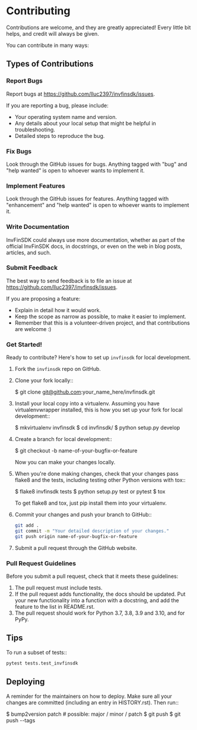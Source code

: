 # Contributing

Contributions are welcome, and they are greatly appreciated! Every little bit
helps, and credit will always be given.

You can contribute in many ways:


## Types of Contributions

### Report Bugs

Report bugs at https://github.com/lluc2397/invfinsdk/issues.

If you are reporting a bug, please include:

* Your operating system name and version.
* Any details about your local setup that might be helpful in troubleshooting.
* Detailed steps to reproduce the bug.


### Fix Bugs

Look through the GitHub issues for bugs. Anything tagged with "bug" and "help
wanted" is open to whoever wants to implement it.


### Implement Features

Look through the GitHub issues for features. Anything tagged with "enhancement"
and "help wanted" is open to whoever wants to implement it.


### Write Documentation

InvFinSDK could always use more documentation, whether as part of the
official InvFinSDK docs, in docstrings, or even on the web in blog posts,
articles, and such.


### Submit Feedback

The best way to send feedback is to file an issue at https://github.com/lluc2397/invfinsdk/issues.

If you are proposing a feature:

* Explain in detail how it would work.
* Keep the scope as narrow as possible, to make it easier to implement.
* Remember that this is a volunteer-driven project, and that contributions
  are welcome :)


### Get Started!

Ready to contribute? Here's how to set up `invfinsdk` for local development.

1. Fork the `invfinsdk` repo on GitHub.
2. Clone your fork locally::

    $ git clone git@github.com:your_name_here/invfinsdk.git

3. Install your local copy into a virtualenv. Assuming you have virtualenvwrapper installed, this is how you set up your fork for local development::

    $ mkvirtualenv invfinsdk
    $ cd invfinsdk/
    $ python setup.py develop

4. Create a branch for local development::

    $ git checkout -b name-of-your-bugfix-or-feature

   Now you can make your changes locally.

5. When you're done making changes, check that your changes pass flake8 and the
   tests, including testing other Python versions with tox::

    $ flake8 invfinsdk tests
    $ python setup.py test or pytest
    $ tox

   To get flake8 and tox, just pip install them into your virtualenv.

6. Commit your changes and push your branch to GitHub::
    ```bash
    git add .
    git commit -m "Your detailed description of your changes."
    git push origin name-of-your-bugfix-or-feature
    ```

7. Submit a pull request through the GitHub website.


### Pull Request Guidelines

Before you submit a pull request, check that it meets these guidelines:

1. The pull request must include tests.
2. If the pull request adds functionality, the docs should be updated. Put
   your new functionality into a function with a docstring, and add the
   feature to the list in README.rst.
3. The pull request should work for Python 3.7, 3.8, 3.9 and 3.10, and for PyPy.


## Tips

To run a subset of tests::

```python
pytest tests.test_invfinsdk
```

## Deploying

A reminder for the maintainers on how to deploy.
Make sure all your changes are committed (including an entry in HISTORY.rst).
Then run::

$ bump2version patch # possible: major / minor / patch
$ git push
$ git push --tags
